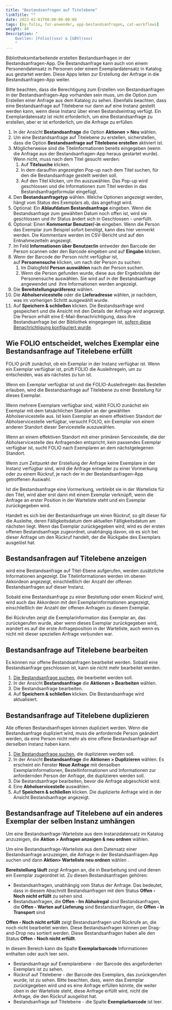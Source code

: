 ```yaml
---
title: "Bestandsanfragen auf Titelebene"
linkTitle: ""
date: 2023-02-01T00:00:00-00:00
tags: [by-folio, for-anwender, app-bestandsanfragen, cat-workflows]
weight: 40
Description: "
    Quellen: [Folio](xxx) & [GBV](xxx)
    "
---
```


Bibliotheksmitarbeitende erstellen Bestandsanfragen in der Bestandsanfragen-App. Die Bestandsanfrage kann auch von einem Personendatensatz in Personen oder einem Exemplardatensatz in Katalog aus gestartet werden. Diese Apps leiten zur Erstellung der Anfrage in die Bestandsanfragen-App weiter.

Bitte beachten, dass die Berechtigung zum Erstellen von Bestandsanfragen in der Bestandsanfragen-App vorhanden sein muss, um die Option zum Erstellen einer Anfrage aus dem Katalog zu sehen. Ebenfalls beachten, dass eine Bestandsanfrage auf Titelebene nur dann auf eine Instanz gestellt werden kann, wenn diese Instanz über einen Bestandseintrag verfügt. Ein Exemplardatensatz ist nicht erforderlich, um eine Bestandsanfrage zu erstellen, aber er ist erforderlich, um die Anfrage zu erfüllen.

1.  In der Ansicht **Bestandsanfrage** die Option **Aktionen > Neu** wählen.
2.  Um eine Bestandsanfrage auf Titelebene zu erstellen, sicherstellen, dass die Option **Bestandsanfrage auf Titelebene erstellen** aktiviert ist.
3.  Möglicherweise sind die Titelinformationen bereits eingegeben (wenn die Anfrage aus der Bestandsanfragen-App heraus gestartet wurde). Wenn nicht, muss nach dem Titel gesucht werden:
    1.  Auf **Titelsuche** klicken.
    2.  In dem daraufhin angezeigten Pop-up nach dem Titel suchen, für den die Bestandsanfrage gestellt werden soll.
    3.  Auf den Titel klicken, um ihn auszuwählen. Das Pop-up wird geschlossen und die Informationen zum Titel werden in das Bestandsanfrageformular eingefügt.
4.  Den **Bestandsanfragetyp** wählen. Welche Optionen angezeigt werden, hängt vom Status des Exemplars ab, das angefragt wird.
5.  Optional: Ein **Ablaufdatum Bestandsanfrage** eingeben. Wenn die Bestandsanfrage zum gewählten Datum noch offen ist, wird sie geschlossen und ihr Status ändert sich in Geschlossen - unerfüllt.
6.  Optional: Einen **Kommentar Benutzer/-in** eingeben. Wenn die Person das Exemplar zum Beispiel sofort benötigt, kann dies hier vermerkt werden. Die Kommentare werden im CSV-Bericht und auf den Entnahmezetteln angezeigt.
7.  Im Feld **Informationen über Benutzer/in** entweder den Barcode der Person scannen oder den Barcode eingeben und auf **Eingabe** klicken.
8.  Wenn der Barcode der Person nicht verfügbar ist, auf **Personensuche** klicken, um nach der Person zu suchen:
    1.  Im Dialogfeld **Person auswählen** nach der Person suchen.
    2.  Wenn die Person gefunden wurde, diese aus der Ergebnisliste der Personensuche auswählen. Sie wird auf in der Bestandsanfrage angewendet und  ihre Informationen werden angezeigt.
9.  Die **Bereitstellungspräferenz** wählen.
10.  Die **Abholservicestelle** oder die **Lieferadresse** wählen, je nachdem, was im vorherigen Schritt ausgewählt wurde.
11.  Auf **Speichern & schließen** klicken. Die Bestandsanfrage wird gespeichert und die Ansicht mit den Details der Anfrage wird angezeigt. Die Person erhält eine E-Mail-Benachrichtigung, dass ihre Bestandsanfrage bei der Bibliothek eingegangen ist, [sofern diese Benachrichtigung konfiguriert wurde](https://info.gbv.de/display/FOLIOGBVEXTERN/Einstellungen+%28Ausleihe%29%3A+Benachrichtigungen+Benutzende).

## Wie FOLIO entscheidet, welches Exemplar eine Bestandsanfrage auf Titelebene erfüllt

FOLIO prüft zunächst, ob ein Exemplar in der Instanz verfügbar ist. Wenn ein Exemplar verfügbar ist, prüft FOLIO die Ausleihregeln, um zu entscheiden, was als nächstes zu tun ist.

Wenn ein Exemplar verfügbar ist und die FOLIO-Ausleihregeln das Bestellen erlauben, wird die Bestandsanfrage auf Titelebene zu einer Bestellung für dieses Exemplar.

Wenn mehrere Exemplare verfügbar sind, wählt FOLIO zunächst ein Exemplar mit dem tatsächlichen Standort an der gewählten Abholservicestelle aus. Ist kein Exemplar an einem effektiven Standort der Abholservicestelle verfügbar, versucht FOLIO, ein Exemplar von einem anderen Standort dieser Servicestelle auszuwählen.

Wenn an einem effektiven Standort mit einer primären Servicestelle, die der Abholservicestelle des Anfragenden entspricht, kein passendes Exemplar verfügbar ist, sucht FOLIO nach Exemplaren an dem nächstgelegenen Standort.

Wenn zum Zeitpunkt der Erstellung der Anfrage keine Exemplare in der Instanz verfügbar sind, wird die Anfrage entweder zu einer Vormerkung oder zu einem Rückruf, je nach der in der Bestandsanfragen-App getroffenen Auswahl.

Ist die Bestandsanfrage eine Vormerkung, verbleibt sie in der Warteliste für den Titel, wird aber erst dann mit einem Exemplar verknüpft, wenn die Anfrage an erster Position in der Warteliste steht und ein Exemplar zurückgegeben wird.

Handelt es sich bei der Bestandsanfrage um einen Rückruf, so gilt dieser für die Ausleihe, deren Fälligkeitsdatum dem aktuellen Fälligkeitsdatum am nächsten liegt. Wenn das Exemplar zurückgegeben wird, wird es der ersten offenen Bestandsanfrage zugeordnet, unabhängig davon, ob es sich bei dieser Anfrage um den Rückruf handelt, der die Rückgabe des Exemplars ausgelöst hat.

## Bestandsanfragen auf Titelebene anzeigen

wird eine Bestandsanfrage auf Titel-Ebene aufgerufen, werden zusätzliche Informationen angezeigt. Die Titelinformationen werden im oberen Akkordeon angezeigt, einschließlich der Anzahl der offenen Bestandsanfragen auf dieser Instanz.

Sobald eine Bestandsanfrage zu einer Bestellung oder einem Rückruf wird, wird auch das Akkordeon mit den Exemplarinformationen angezeigt, einschließlich der Anzahl der offenen Anfragen zu diesem Exemplar.

Bei Rückrufen zeigt die Exemplarinformation das Exemplar an, das zurückgerufen wurde, aber wenn dieses Exemplar zurückgegeben wird, wandert es auf die erste Anfrageposition in der Warteliste, auch wenn es nicht mit dieser speziellen Anfrage verbunden war.

## Bestandsanfrage auf Titelebene bearbeiten

Es können nur offene Bestandsanfragen bearbeitet werden. Sobald eine Bestandsanfrage geschlossen ist, kann sie nicht mehr bearbeitet werden.

1.  [Die Bestandsanfrage suchen](https://info.gbv.de/display/FOLIOGBVEXTERN/Folio%3A+Bestandsanfragen+suchen), die bearbeitet werden soll.
2.  In der Ansicht **Bestandsanfrage** die **Aktionen > Bearbeiten** wählen.
3.  Die Bestandsanfrage bearbeiten.
4.  Auf **Speichern & schließen** klicken. Die Bestandsanfrage wird aktualisiert.

## Bestandsanfrage auf Titelebene duplizieren

Alle offenen Bestandsanfragen können dupliziert werden. Wenn die Bestandsanfrage dupliziert wird, muss die anfordernde Person geändert werden, da eine Person nicht mehr als eine offene Bestandsanfrage auf derselben Instanz haben kann.

1.  [Die Bestandsanfrage suchen](https://info.gbv.de/display/FOLIOGBVEXTERN/Folio%3A+Bestandsanfragen+suchen), die duplizieren werden soll.
2.  In der Ansicht **Bestandsanfrage** die **Aktionen > Duplizieren** wählen. Es erscheint ein Fenster **Neue Anfrage** mit denselben Exemplarinformationen, Bestellinformationen und Informationen zur anfordernden Person der Anfrage, die duplizieren werden soll.
3.  Die Bestandsanfrage bearbeiten, bevor die Anfrage abgeschickt wird.
4.  Eine **Abholservicestelle** auswählen.
5.  Auf **Speichern & schließen** klicken. Die duplizierte Anfrage wird in der Ansicht Bestandsanfrage angezeigt.

## Bestandsanfrage auf Titelebene auf ein anderes Exemplar der selben Instanz umhängen

Um eine Bestandsanfrage-Warteliste aus dem Instanzdatensatz im Katalog anzuzeigen, die **Aktion > Anfragen anzeigen & neu ordnen** wählen.

Um eine Bestandsanfrage-Warteliste aus dem Datensatz einer Bestandsanfrage anzuzeigen, die Anfrage in der Bestandsanfragen-App suchen und dann **Aktion> Warteliste neu ordnen** wählen .

**Bereitstellung läuft** zeigt Anfragen an, die in Bearbeitung sind und denen ein Exemplar zugeordnet ist. Zu diesen Bestandsanfragen gehören:

* Bestandsanfragen, unabhängig vom Status der Anfrage. Das bedeutet, dass in diesem Abschnitt Bestandsanfragen mit dem Status **Offen - Noch nicht erfüllt** zu sehen sind.
* Bestandsanfragen, die **Offen - Im Abholregal** sind
    Bestandsanfragen, die **Offen - Warten auf Lieferung** sind
    Bestandsanfragen, die **Offen - In Transport** sind

**Offen - Noch nicht erfüllt** zeigt Bestandsanfragen und Rückrufe an, die noch nicht bearbeitet werden. Diese Bestandsanfragen können per Drag-and-Drop neu sortiert werden. Diese Bestandsanfragen haben alle den Status **Offen - Noch nicht erfüllt**.

In diesem Bereich kann die Spalte **Exemplarbarcode** Informationen enthalten oder auch leer sein.

* Bestandsanfrage auf Exemplarebene - der Barcode des angeforderten Exemplars ist zu sehen.
* Rückruf auf Titelebene - der Barcode des Exemplars, das zurückgerufen wurde, ist zu sehen. Bitte beachten, dass, wenn das Exemplar zurückgegeben wird und es eine Anfrage erfüllen könnte, die weiter oben in der Warteliste steht, diese Anfrage erfüllt wird, nicht die Anfrage, die den Rückruf ausgelöst hat.
* Bestandsanfrage auf Titelebene - die Spalte **Exemplarbarcode** ist leer.

